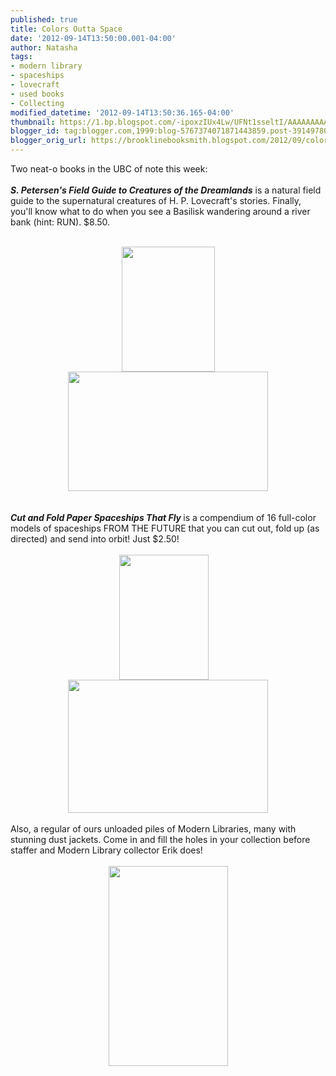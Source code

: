 ```yaml
---
published: true
title: Colors Outta Space
date: '2012-09-14T13:50:00.001-04:00'
author: Natasha
tags:
- modern library
- spaceships
- lovecraft
- used books
- Collecting
modified_datetime: '2012-09-14T13:50:36.165-04:00'
thumbnail: https://1.bp.blogspot.com/-ipoxzIUx4Lw/UFNt1sseltI/AAAAAAAAA0w/pVGG2k1Yvo0/s72-c/lovecraft.jpg
blogger_id: tag:blogger.com,1999:blog-5767374071871443859.post-39149780941479394
blogger_orig_url: https://brooklinebooksmith.blogspot.com/2012/09/colors-outta-space.html
---
```


Two neat-o books in the UBC of note this week:<br /><br /><b><i>S. Petersen's Field Guide to Creatures of the Dreamlands</i></b> is a natural field guide to the supernatural creatures of H. P. Lovecraft's stories. Finally, you'll know what to do when you see a Basilisk wandering around a river bank (hint: RUN). $8.50.<br /><br /><div class="separator" style="clear: both; text-align: center;"><a href="https://1.bp.blogspot.com/-ipoxzIUx4Lw/UFNt1sseltI/AAAAAAAAA0w/pVGG2k1Yvo0/s1600/lovecraft.jpg" imageanchor="1" style="margin-left: 1em; margin-right: 1em; text-align: center;"><img border="0" height="200" src="https://1.bp.blogspot.com/-ipoxzIUx4Lw/UFNt1sseltI/AAAAAAAAA0w/pVGG2k1Yvo0/s200/lovecraft.jpg" width="149" /></a><br /></div><div class="separator" style="clear: both; text-align: center;"><a href="https://3.bp.blogspot.com/-JRr3yfHNhjg/UFNt0HV8E8I/AAAAAAAAA0c/HR1C1tXxVAo/s1600/basilisk.jpg" imageanchor="1" style="margin-left: 1em; margin-right: 1em; text-align: center;"><img border="0" height="191" src="https://3.bp.blogspot.com/-JRr3yfHNhjg/UFNt0HV8E8I/AAAAAAAAA0c/HR1C1tXxVAo/s320/basilisk.jpg" width="320" /></a></div><br /><br /><b style="font-style: italic;">Cut and Fold Paper Spaceships That Fly </b>is a compendium of 16 full-color models of spaceships FROM THE FUTURE that you can cut out, fold up (as directed) and send into orbit! Just $2.50!<br /><br /><div class="separator" style="clear: both; text-align: center;"><a href="https://3.bp.blogspot.com/-IkfpHFCZnAc/UFNtsUg3xBI/AAAAAAAAA0M/WziXx5x0zUQ/s1600/spaceint.jpg" imageanchor="1" style="clear: right; float: right; margin-bottom: 1em; margin-left: 1em;"><br /></a><a href="https://3.bp.blogspot.com/-IkfpHFCZnAc/UFNtsUg3xBI/AAAAAAAAA0M/WziXx5x0zUQ/s1600/spaceint.jpg" imageanchor="1" style="clear: right; float: right; margin-bottom: 1em; margin-left: 1em;"><br /></a><a href="https://2.bp.blogspot.com/-NyhOeYoI4wU/UFNt0ydjusI/AAAAAAAAA0k/UnbKrRgU5yw/s1600/space.jpg" imageanchor="1" style="margin-left: 1em; margin-right: 1em;"><img border="0" height="200" src="https://2.bp.blogspot.com/-NyhOeYoI4wU/UFNt0ydjusI/AAAAAAAAA0k/UnbKrRgU5yw/s200/space.jpg" width="143" /></a><br /></div><div class="separator" style="clear: both; text-align: center;"><a href="https://3.bp.blogspot.com/-IkfpHFCZnAc/UFNtsUg3xBI/AAAAAAAAA0M/WziXx5x0zUQ/s1600/spaceint.jpg" imageanchor="1" style="margin-left: 1em; margin-right: 1em;"><img border="0" height="213" src="https://3.bp.blogspot.com/-IkfpHFCZnAc/UFNtsUg3xBI/AAAAAAAAA0M/WziXx5x0zUQ/s320/spaceint.jpg" width="320" /></a></div><br />Also, a regular of ours unloaded piles of Modern Libraries, many with stunning dust jackets. Come in and fill the holes in your collection before staffer and Modern Library collector Erik does!<br /><br /><div class="separator" style="clear: both; text-align: center;"><a href="https://2.bp.blogspot.com/-CQez6u7DqNk/UFNtte7v8lI/AAAAAAAAA0U/tSG3oqlg9F8/s1600/modernlibrary.jpg" imageanchor="1" style="margin-left: 1em; margin-right: 1em;"><img border="0" height="320" src="https://2.bp.blogspot.com/-CQez6u7DqNk/UFNtte7v8lI/AAAAAAAAA0U/tSG3oqlg9F8/s320/modernlibrary.jpg" width="191" /></a></div>